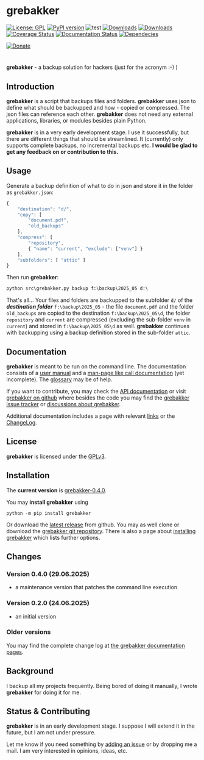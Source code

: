 # grebakker

[![License: GPL](https://img.shields.io/badge/License-GPL-green.svg)](https://github.com/dkrajzew/grebakker/blob/master/LICENSE)
[![PyPI version](https://badge.fury.io/py/grebakker.svg)](https://pypi.python.org/pypi/grebakker)
![test](https://github.com/dkrajzew/grebakker/actions/workflows/test.yml/badge.svg)
[![Downloads](https://pepy.tech/badge/grebakker)](https://pepy.tech/project/grebakker)
[![Downloads](https://static.pepy.tech/badge/grebakker/week)](https://pepy.tech/project/grebakker)
[![Coverage Status](https://coveralls.io/repos/github/dkrajzew/grebakker/badge.svg?branch=main)](https://coveralls.io/github/dkrajzew/grebakker?branch=main)
[![Documentation Status](https://readthedocs.org/projects/grebakker/badge/?version=latest)](https://grebakker.readthedocs.io/en/latest/?badge=latest)
[![Dependecies](https://img.shields.io/badge/dependencies-none-green)](https://img.shields.io/badge/dependencies-none-green)


[![Donate](https://www.paypalobjects.com/en_US/i/btn/btn_donate_SM.gif)](https://www.paypal.com/cgi-bin/webscr?cmd=_s-xclick&hosted_button_id=GVQQWZKB6FDES)

#

__grebakker__ - a backup solution for hackers (just for the acronym :-) )

## Introduction

__grebakker__ is a script that backups files and folders. __grebakker__ uses json to define what should be backupped and how - copied or compressed. The json files can reference each other. __grebakker__ does not need any external applications, libraries, or modules besides plain Python.

__grebakker__ is in a very early development stage. I use it successfully, but there are different things that should be streamlined. It (currently) only supports complete backups, no incremental backups etc. **I would be glad to get any feedback on or contribution to this.**


## Usage

Generate a backup definition of what to do in json and store it in the folder as ```grebakker.json```:

```js
{
    "destination": "d/",
    "copy": [ 
        "document.pdf",
        "old_backups"
    ],
    "compress": [
        "repository",
        { "name": "current", "exclude": ["venv"] }
    ],
    "subfolders": [ "attic" ]
}
```

Then run __grebakker__:

```cmd
python src\grebakker.py backup f:\backup\2025_05 d:\
```

That's all... Your files and folders are backupped to the subfolder ```d/``` of the ___destination folder___ ```f:\backup\2025_05``` - the file ```document.pdf``` and the folder ```old_backups``` are copied to the destination ```f:\backup\2025_05\d```, the folder ```repository``` and ```current``` are compressed (excluding the sub-folder ```venv``` in ```current```) and stored in ```f:\backup\2025_05\d``` as well. __grebakker__ continues with backupping using a backup definition stored in the sub-folder ```attic```.


## Documentation

__grebakker__ is meant to be run on the command line. The documentation consists of a [user manual](https://grebakker.readthedocs.io/en/latest/usage.html) and a [man-page like call documentation](https://grebakker.readthedocs.io/en/latest/cmd.html) (yet incomplete). The [glossary](https://grebakker.readthedocs.io/en/latest/glossary.html) may be of help.

If you want to contribute, you may check the [API documentation](api_grebakker.md) or visit [grebakker on github](https://github.com/dkrajzew/grebakker) where besides the code you may find the [grebakker issue tracker](https://github.com/dkrajzew/grebakker/issues) or [discussions about grebakker](https://github.com/dkrajzew/grebakker/discussions).

Additional documentation includes a page with relevant [links](https://grebakker.readthedocs.io/en/latest/links.html) or the [ChangeLog](https://grebakker.readthedocs.io/en/latest/changes.html).


## License

__grebakker__ is licensed under the [GPLv3](license.md).


## Installation

The __current version__ is [grebakker-0.4.0](https://github.com/dkrajzew/grebakker/releases/tag/0.4.0).

You may __install grebakker__ using

```console
python -m pip install grebakker
```

Or download the [latest release](https://github.com/dkrajzew/grebakker/releases/tag/0.4.0) from github. You may as well clone or download the [grebakker git repository](https://github.com/dkrajzew/grebakker.git). There is also a page about [installing grebakker](https://grebakker.readthedocs.io/en/latest/install.html) which lists further options.


## Changes

### Version 0.4.0 (29.06.2025)

* a maintenance version that patches the command line execution

### Version 0.2.0 (24.06.2025)

* an initial version


### Older versions

You may find the complete change log at [the grebakker documentation pages](https://grebakker.readthedocs.io/en/latest/).


## Background

I backup all my projects frequently. Being bored of doing it manually, I wrote __grebakker__ for doing it for me.


## Status &amp; Contributing

__grebakker__ is in an early development stage. I suppose I will extend it in the future, but I am not under pressure.

Let me know if you need something by [adding an issue](https://github.com/dkrajzew/grebakker/issues) or by dropping me a mail. I am very interested in opinions, ideas, etc.



